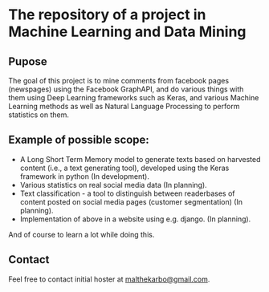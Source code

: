 # The repository of a project in Machine Learning and Data Mining

## Pupose
The goal of this project is to mine comments from facebook pages (newspages) using the Facebook GraphAPI, and do various things with them using Deep Learning frameworks such as Keras, and various Machine Learning methods as well as Natural Language Processing to perform statistics on them.

## Example of possible scope:

* A Long Short Term Memory model to generate texts based on harvested content (i.e., a text generating tool), developed using the Keras framework in python (In development).
* Various statistics on real social media data (In planning).
* Text classification - a tool to distinguish between readerbases of content posted on social media pages (customer segmentation) (In planning).
* Implementation of above in a website using e.g. django. (In planning).

And of course to learn a lot while doing this.

## Contact
Feel free to contact initial hoster at malthekarbo@gmail.com.
